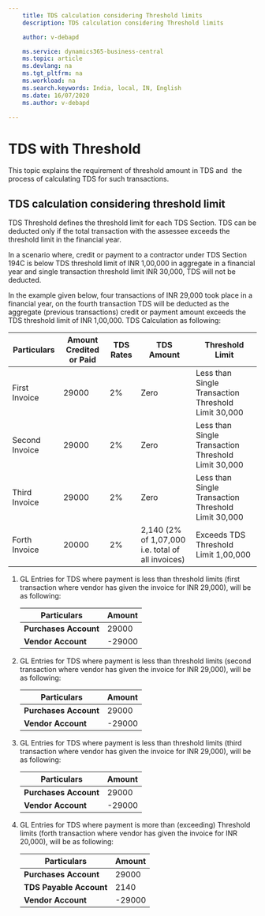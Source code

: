 ```yaml
---
    title: TDS calculation considering Threshold limits
    description: TDS calculation considering Threshold limits

    author: v-debapd

    ms.service: dynamics365-business-central
    ms.topic: article
    ms.devlang: na
    ms.tgt_pltfrm: na
    ms.workload: na
    ms.search.keywords: India, local, IN, English
    ms.date: 16/07/2020
    ms.author: v-debapd

---
```

# TDS with Threshold

This topic explains the requirement of threshold amount in TDS and  the process of calculating TDS for such transactions.

## TDS calculation considering threshold limit

TDS Threshold defines the threshold limit for each TDS Section.  TDS can be deducted only if the total transaction with the assessee exceeds the threshold limit in the financial year.

In a scenario where, credit or payment to a contractor under TDS Section 194C is below TDS threshold limit of INR 1,00,000 in aggregate in a financial year and single transaction threshold limit INR 30,000, TDS will not be deducted. 

In the example given below, four transactions of INR 29,000 took place in a financial year, on the fourth transaction TDS will be deducted as the aggregate (previous transactions) credit or payment amount exceeds the TDS threshold limit of INR 1,00,000. TDS Calculation as following:

   |Particulars|Amount Credited or Paid|TDS Rates|TDS Amount|Threshold Limit|
   |--------------------|-----------------------|-----------------|----------|-------|  
   |First Invoice|29000|2%|Zero|Less than Single Transaction Threshold Limit 30,000|
   |Second Invoice|29000|2%|Zero|Less than Single Transaction Threshold Limit 30,000|
   |Third Invoice|29000|2%|Zero|Less than Single Transaction Threshold Limit 30,000|
   |Forth Invoice|20000|2%|2,140 (2% of 1,07,000 i.e. total of all invoices)|Exceeds TDS Threshold Limit 1,00,000|

1. GL Entries for TDS where payment is less than threshold limits (first transaction where vendor has given the invoice for INR 29,000), will be as following:
    
    |Particulars|Amount|
    |----------------------------------|---------------------------------------|  
    |**Purchases Account**|29000| 
    |**Vendor Account**|-29000|

2. GL Entries for TDS where payment is less than threshold limits (second transaction where vendor has given the invoice for INR 29,000), will be as following:

    |Particulars|Amount|
    |----------------------------------|---------------------------------------|  
    |**Purchases Account**|29000|  
    |**Vendor Account**|-29000|

3. GL Entries for TDS where payment is less than threshold limits (third transaction where vendor has given the invoice for INR 29,000), will be as following:
 
    |Particulars|Amount|
    |----------------------------------|---------------------------------------|  
    |**Purchases Account**|29000|  
    |**Vendor Account**|-29000|

4. GL Entries for TDS where payment is more than (exceeding) Threshold limits (forth transaction where vendor has given the invoice for INR 20,000), will be as following:
    
    |Particulars|Amount|
    |----------------------------------|---------------------------------------|  
    |**Purchases Account**|29000| 
    |**TDS Payable Account**|2140| 
    |**Vendor Account**|-29000|






































